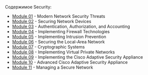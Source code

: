 Cодержимое Security:

- [Module 01](Module01/README.MD) - Modern Network Security Threats
- [Module 02](Module02/README.MD) - Securing Network Devices
- [Module 03](Module03/README.MD) - Authentication, Authorization, and Accounting
- [Module 04](Module04/README.MD) - Implementing Firewall Technologies
- [Module 05](Module05/README.MD) - Implementing Intrusion Prevention
- [Module 06](Module06/README.MD) - Securing the Local-Area Network
- [Module 07](Module07/README.MD) - Cryptographic Systems
- [Module 08](Module08/README.MD) - Implementing Virtual Private Networks
- [Module 09](Module09/README.MD) - Implementing the Cisco Adaptive Security Appliance
- [Module 10](Module10/README.MD) - Advanced Cisco Adaptive Security Appliance
- [Module 11](Module11/README.MD) - Managing a Secure Network
